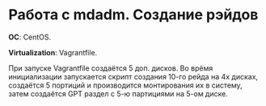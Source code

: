 # Работа с mdadm. Создание рэйдов

**ОС**: CentOS.

**Virtualization**: Vagrantfile.

При запуске Vagrantfile создаётся 5 доп. дисков. Во врёмя инициализации запускается скрипт создания 10-го рейда на 4х дисках, создаётся 5 портиций и производится монтирования их в систему, затем создаётся GPT раздел с 5-ю партициями на 5-ом диске.
